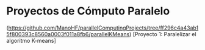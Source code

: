 # Proyectos de Cómputo Paralelo
(https://github.com/ManoHF/parallelComputingProjects/tree/ff296c4a43ab15f800393c8560a0003f011a8fb6/parallelKMeans) [Proyecto 1: Paralelizar el algoritmo K-means]
